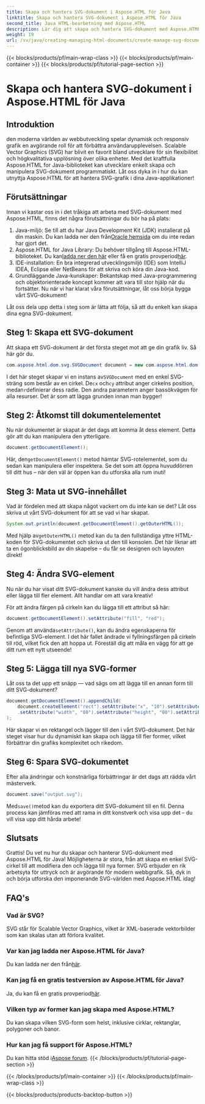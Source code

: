 ```yaml
---
title: Skapa och hantera SVG-dokument i Aspose.HTML för Java
linktitle: Skapa och hantera SVG-dokument i Aspose.HTML för Java
second_title: Java HTML-bearbetning med Aspose.HTML
description: Lär dig att skapa och hantera SVG-dokument med Aspose.HTML för Java! Den här omfattande guiden täcker allt från grundläggande skapande till avancerad manipulation.
weight: 19
url: /sv/java/creating-managing-html-documents/create-manage-svg-documents/
---
```


{{< blocks/products/pf/main-wrap-class >}}
{{< blocks/products/pf/main-container >}}
{{< blocks/products/pf/tutorial-page-section >}}

# Skapa och hantera SVG-dokument i Aspose.HTML för Java

## Introduktion
den moderna världen av webbutveckling spelar dynamisk och responsiv grafik en avgörande roll för att förbättra användarupplevelsen. Scalable Vector Graphics (SVG) har blivit en favorit bland utvecklare för sin flexibilitet och högkvalitativa upplösning över olika enheter. Med det kraftfulla Aspose.HTML for Java-biblioteket kan utvecklare enkelt skapa och manipulera SVG-dokument programmatiskt. Låt oss dyka in i hur du kan utnyttja Aspose.HTML för att hantera SVG-grafik i dina Java-applikationer!
## Förutsättningar
Innan vi kastar oss in i det tråkiga att arbeta med SVG-dokument med Aspose.HTML, finns det några förutsättningar du bör ha på plats:
1.  Java-miljö: Se till att du har Java Development Kit (JDK) installerat på din maskin. Du kan ladda ner den från[Oracle hemsida](https://www.oracle.com/java/technologies/javase-jdk11-downloads.html) om du inte redan har gjort det.
2.  Aspose.HTML for Java Library: Du behöver tillgång till Aspose.HTML-biblioteket. Du kan[ladda ner den här](https://releases.aspose.com/html/java/) eller få en gratis provperiod[här](https://releases.aspose.com/).
3. IDE-installation: En bra integrerad utvecklingsmiljö (IDE) som IntelliJ IDEA, Eclipse eller NetBeans för att skriva och köra din Java-kod.
4. Grundläggande Java-kunskaper: Bekantskap med Java-programmering och objektorienterade koncept kommer att vara till stor hjälp när du fortsätter.
Nu när vi har klarat våra förutsättningar, låt oss börja bygga vårt SVG-dokument!

Låt oss dela upp detta i steg som är lätta att följa, så att du enkelt kan skapa dina egna SVG-dokument.
## Steg 1: Skapa ett SVG-dokument
Att skapa ett SVG-dokument är det första steget mot att ge din grafik liv. Så här gör du.

```java
com.aspose.html.dom.svg.SVGDocument document = new com.aspose.html.dom.svg.SVGDocument("<svg xmlns='http://www.w3.org/2000/svg'><circle cx='50' cy='50' r='40'/></svg>", ".");
```

 I det här steget skapar vi en instans av`SVGDocument` med en enkel SVG-sträng som består av en cirkel. De`cx` och`cy` attribut anger cirkelns position, medan`r`definierar dess radie. Den andra parametern anger bassökvägen för alla resurser. Det är som att lägga grunden innan man bygger!
## Steg 2: Åtkomst till dokumentelementet
Nu när dokumentet är skapat är det dags att komma åt dess element. Detta gör att du kan manipulera den ytterligare.

```java
document.getDocumentElement();
```

 Här, den`getDocumentElement()` metod hämtar SVG-rotelementet, som du sedan kan manipulera eller inspektera. Se det som att öppna huvuddörren till ditt hus – när den väl är öppen kan du utforska alla rum inuti!
## Steg 3: Mata ut SVG-innehållet
Vad är fördelen med att skapa något vackert om du inte kan se det? Låt oss skriva ut vårt SVG-dokument för att se vad vi har skapat.

```java
System.out.println(document.getDocumentElement().getOuterHTML());
```

 Med hjälp av`getOuterHTML()` metod kan du ta den fullständiga yttre HTML-koden för SVG-dokumentet och skriva ut den till konsolen. Det här liknar att ta en ögonblicksbild av din skapelse – du får se designen och layouten direkt!
## Steg 4: Ändra SVG-element
Nu när du har visat ditt SVG-dokument kanske du vill ändra dess attribut eller lägga till fler element. Allt handlar om att vara kreativ!

För att ändra färgen på cirkeln kan du lägga till ett attribut så här:
```java
document.getDocumentElement().setAttribute("fill", "red");
```

 Genom att använda`setAttribute()`, kan du ändra egenskaperna för befintliga SVG-element. I det här fallet ändrade vi fyllningsfärgen på cirkeln till röd, vilket fick den att hoppa ut. Föreställ dig att måla en vägg för att ge ditt rum ett nytt utseende!
## Steg 5: Lägga till nya SVG-former
Låt oss ta det upp ett snäpp — vad sägs om att lägga till en annan form till ditt SVG-dokument? 

```java
document.getDocumentElement().appendChild(
    document.createElement("rect").setAttribute("x", "10").setAttribute("y", "10")
    .setAttribute("width", "80").setAttribute("height", "80").setAttribute("fill", "blue")
);
```

Här skapar vi en rektangel och lägger till den i vårt SVG-dokument. Det här steget visar hur du dynamiskt kan skapa och lägga till fler former, vilket förbättrar din grafiks komplexitet och rikedom.
## Steg 6: Spara SVG-dokumentet
Efter alla ändringar och konstnärliga förbättringar är det dags att rädda vårt mästerverk.

```java
document.save("output.svg");
```

 Med`save()`metod kan du exportera ditt SVG-dokument till en fil. Denna process kan jämföras med att rama in ditt konstverk och visa upp det – du vill visa upp ditt hårda arbete!
## Slutsats
Grattis! Du vet nu hur du skapar och hanterar SVG-dokument med Aspose.HTML för Java! Möjligheterna är stora, från att skapa en enkel SVG-cirkel till att modifiera den och lägga till nya former. SVG erbjuder en rik arbetsyta för uttryck och är avgörande för modern webbgrafik. Så, dyk in och börja utforska den imponerande SVG-världen med Aspose.HTML idag!
## FAQ's
### Vad är SVG?
SVG står för Scalable Vector Graphics, vilket är XML-baserade vektorbilder som kan skalas utan att förlora kvalitet.
### Var kan jag ladda ner Aspose.HTML för Java?
 Du kan ladda ner den från[här](https://releases.aspose.com/html/java/).
### Kan jag få en gratis testversion av Aspose.HTML för Java?
 Ja, du kan få en gratis provperiod[här](https://releases.aspose.com/).
### Vilken typ av former kan jag skapa med Aspose.HTML?
Du kan skapa vilken SVG-form som helst, inklusive cirklar, rektanglar, polygoner och banor.
### Hur kan jag få support för Aspose.HTML?
Du kan hitta stöd i[Aspose forum](https://forum.aspose.com/c/html/29).
{{< /blocks/products/pf/tutorial-page-section >}}

{{< /blocks/products/pf/main-container >}}
{{< /blocks/products/pf/main-wrap-class >}}

{{< blocks/products/products-backtop-button >}}
